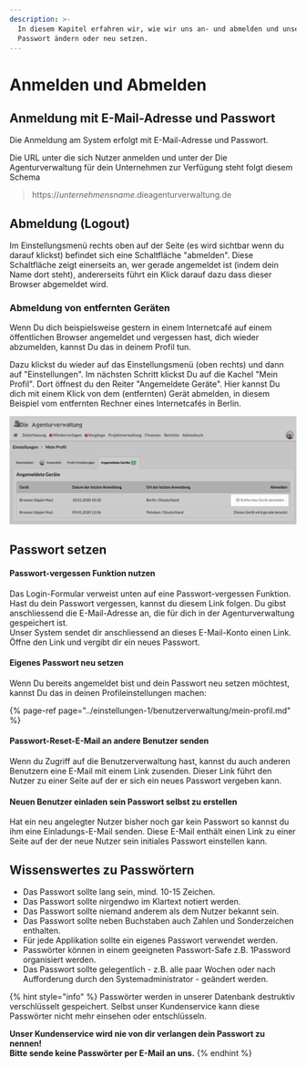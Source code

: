 ```yaml
---
description: >-
  In diesem Kapitel erfahren wir, wie wir uns an- und abmelden und unser
  Passwort ändern oder neu setzen.
---
```


# Anmelden und Abmelden

## Anmeldung mit E-Mail-Adresse und Passwort

Die Anmeldung am System erfolgt mit E-Mail-Adresse und Passwort.

Die URL unter die sich Nutzer anmelden und unter der Die Agenturverwaltung für dein Unternehmen zur Verfügung steht folgt diesem Schema

> https://_unternehmensname_.dieagenturverwaltung.de

## Abmeldung \(Logout\)

Im Einstellungsmenü rechts oben auf der Seite  \(es wird sichtbar wenn du darauf klickst\) befindet sich eine Schaltfläche "abmelden". Diese Schaltfläche zeigt einerseits an, wer gerade angemeldet ist \(indem dein Name dort steht\), andererseits führt ein Klick darauf dazu dass dieser Browser abgemeldet wird.

### Abmeldung von entfernten Geräten

Wenn Du dich beispielsweise gestern in einem Internetcafé auf einem öffentlichen Browser angemeldet  und vergessen hast, dich wieder abzumelden, kannst Du das in deinem Profil tun.

Dazu klickst du wieder auf das Einstellungsmenü \(oben rechts\) und dann auf "Einstellungen". Im nächsten Schritt klickst Du auf die Kachel "Mein Profil". Dort öffnest du den Reiter "Angemeldete Geräte". Hier kannst Du dich mit einem Klick von dem \(entfernten\) Gerät abmelden, in diesem Beispiel vom entfernten Rechner eines Internetcafés in Berlin.

![](../.gitbook/assets/gera-t-abmelden.png)



## Passwort setzen

#### Passwort-vergessen Funktion nutzen

Das Login-Formular verweist unten auf eine Passwort-vergessen Funktion. Hast du dein Passwort vergessen, kannst du diesem Link folgen. Du gibst anschliessend die E-Mail-Adresse an, die für dich in der Agenturverwaltung gespeichert ist.  
Unser System sendet dir anschliessend an dieses E-Mail-Konto einen Link. Öffne den Link und vergibt dir ein neues Passwort.

#### Eigenes Passwort neu setzen

Wenn Du bereits angemeldet bist und dein Passwort neu setzen möchtest, kannst Du das in deinen Profileinstellungen machen:

{% page-ref page="../einstellungen-1/benutzerverwaltung/mein-profil.md" %}



#### Passwort-Reset-E-Mail an andere Benutzer senden

Wenn du Zugriff auf die Benutzerverwaltung hast, kannst du auch anderen Benutzern eine E-Mail mit einem Link zusenden. Dieser Link führt den Nutzer zu einer Seite auf der er sich ein neues Passwort vergeben kann.

#### Neuen Benutzer einladen sein Passwort selbst zu erstellen

Hat ein neu angelegter Nutzer bisher noch gar kein Passwort so kannst du ihm eine Einladungs-E-Mail senden. Diese E-Mail enthält einen Link zu einer Seite auf der der neue Nutzer sein initiales Passwort einstellen kann.

## Wissenswertes zu Passwörtern

* Das Passwort sollte lang sein, mind. 10-15 Zeichen.
* Das Passwort sollte nirgendwo im Klartext notiert werden.
* Das Passwort sollte niemand anderem als dem Nutzer bekannt sein.
* Das Passwort sollte neben Buchstaben auch Zahlen und Sonderzeichen enthalten.
* Für jede Applikation sollte ein eigenes Passwort verwendet werden.
* Passwörter können in einem geeigneten Passwort-Safe z.B. 1Password organisiert werden.
* Das Passwort sollte gelegentlich - z.B. alle paar Wochen oder nach Aufforderung durch den Systemadministrator - geändert werden.

{% hint style="info" %}
Passwörter werden  in unserer Datenbank destruktiv verschlüsselt gespeichert. Selbst unser Kundenservice kann diese Passwörter nicht mehr einsehen oder entschlüsseln.

**Unser Kundenservice wird nie von dir verlangen dein Passwort zu nennen!   
Bitte sende keine Passwörter per E-Mail an uns.**
{% endhint %}

